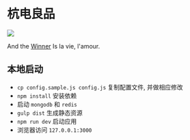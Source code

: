 # 杭电良品
![](https://travis-ci.org/BetaSummer/Winner.svg)

And the [Winner](http://music.163.com/#/song?id=1383639) Is la vie, l'amour.

## 本地启动
- `cp config.sample.js config.js` 复制配置文件, 并做相应修改
- `npm install` 安装依赖
- 启动 `mongodb` 和 `redis`
- `gulp dist` 生成静态资源
- `npm run dev`  启动应用
- 浏览器访问 `127.0.0.1:3000`
